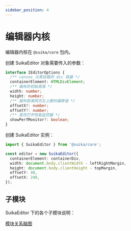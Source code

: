 ```yaml
---
sidebar_position: 4
---
```


# 编辑器内核

编辑器内核在 `@suika/core` 包内。

创建 SuikaEditor 对象需要传入的参数：

```ts
interface IEditorOptions {
  /** canvas 元素挂载的 div 容器 */
  containerElement: HTMLDivElement;
  /** 画布的初始宽高 */
  width: number;
  height: number;
  /** 画布距离网页左上脚的偏移值 */
  offsetX?: number;
  offsetY?: number;
  /** 是否打开性能监控器 */
  showPerfMonitor?: boolean;
}
```

创建 SuikaEditor 实例：

```ts
import { SuikaEditor } from '@suika/core';

const editor = new SuikaEditor({
  containerElement: containerDiv,
  width: document.body.clientWidth - leftRightMargin,
  height: document.body.clientHeight - topMargin,
  offsetY: 48,
  offsetX: 240,
});
```

## 子模块

SuikaEditor 下的各个子模块说明：

[模块关系脑图](https://f5b8b9lm1y.feishu.cn/mindnotes/DgJRb2GpGmdGdKnfl3rcJzw6n5e#mindmap)

